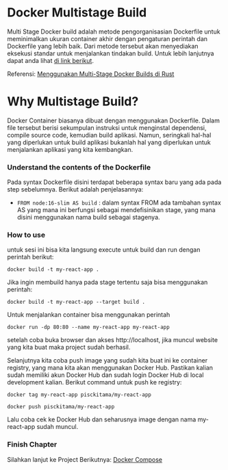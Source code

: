 # Docker Multistage Build

Multi Stage Docker build adalah metode pengorganisasian Dockerfile untuk meminimalkan ukuran container akhir dengan pengaturan perintah dan Dockerfile yang lebih baik. Dari metode tersebut akan menyediakan eksekusi standar untuk menjalankan tindakan build. Untuk lebih lanjutnya dapat anda lihat [di link berikut](https://docs.docker.com/build/building/multi-stage/).

Referensi: [Menggunakan Multi-Stage Docker Builds di Rust](https://abdanmulia.medium.com/menggunakan-multi-stage-docker-builds-di-rust-b04d3e38c665)

# Why Multistage Build?

Docker Container biasanya dibuat dengan menggunakan Dockerfile. Dalam file tersebut berisi sekumpulan instruksi untuk menginstal dependensi, compile source code, kemudian build aplikasi. Namun, seringkali hal-hal yang diperlukan untuk build aplikasi bukanlah hal yang diperlukan untuk menjalankan aplikasi yang kita kembangkan.

### Understand the contents of the Dockerfile

Pada syntax Dockerfile disini terdapat beberapa syntax baru yang ada pada step sebelumnya. Berikut adalah penjelasannya:

- `FROM node:16-slim AS build` : dalam syntax FROM ada tambahan syntax AS yang mana ini berfungsi sebagai mendefisinikan stage, yang mana disini menggunakan nama build sebagai stagenya.

### How to use

untuk sesi ini bisa kita langsung execute untuk build dan run dengan perintah berikut:

```docker build -t my-react-app .```

Jika ingin membuild hanya pada stage tertentu saja bisa menggunakan perintah:

```docker build -t my-react-app --target build .```

Untuk menjalankan container bisa menggunakan perintah

```docker run -dp 80:80 --name my-react-app my-react-app```

setelah coba buka browser dan akses http://localhost, jika muncul website yang kita buat maka project sudah berhasil.

Selanjutnya kita coba push image yang sudah kita buat ini ke container registry, yang mana kita akan menggunakan Docker Hub. Pastikan kalian sudah memiliki akun Docker Hub dan sudah login Docker Hub di local development kalian. Berikut command untuk push ke registry:

```docker tag my-react-app pisckitama/my-react-app```

```docker push pisckitama/my-react-app```

Lalu coba cek ke Docker Hub dan seharusnya image dengan nama my-react-app sudah muncul.

### Finish Chapter

Silahkan lanjut ke Project Berikutnya: [Docker Compose](https://github.com/pisckipratama/docker-notes/tree/main/5-docker-compose)